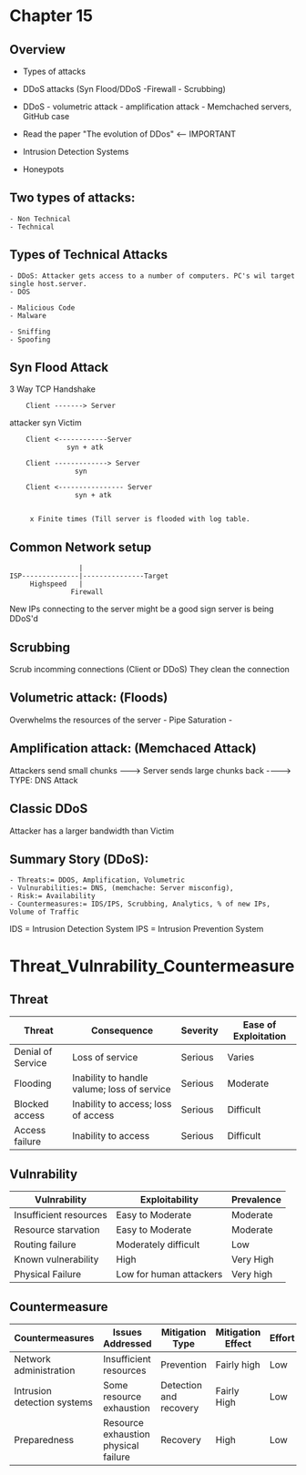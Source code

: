 # __Chapter 15__


## __Overview__
   - Types of attacks
   - DDoS attacks (Syn Flood/DDoS -Firewall - Scrubbing)
   - DDoS - volumetric attack - amplification attack - Memchached servers, GitHub case

   - Read the paper "The evolution of DDos" <-- IMPORTANT

   - Intrusion Detection Systems
   - Honeypots


## __Two types of attacks:__

    - Non Technical
    - Technical

## __Types of Technical Attacks__
    - DDoS: Attacker gets access to a number of computers. PC's wil target single host.server.
    - DOS

    - Malicious Code
    - Malware

    - Sniffing
    - Spoofing


Syn Flood Attack
----------------
3 Way TCP Handshake

        Client -------> Server
  attacker      syn           Victim

        Client <------------Server
                  syn + atk

        Client -------------> Server
                    syn

        Client <---------------- Server
                    syn + atk


         x Finite times (Till server is flooded with log table.


Common Network setup
-----------------------------------------------
                     |
    ISP--------------|---------------Target
         Highspeed   |
                   Firewall


New IPs connecting to the server might be a good sign server is being DDoS'd

Scrubbing
-------------

Scrub incomming connections (Client or DDoS)
They clean the connection


Volumetric attack: (Floods)
------------------
Overwhelms the resources of the server
    - Pipe Saturation
    -

Amplification attack: (Memchaced Attack)
---------------------
Attackers send small chunks ---> Server sends large chunks back ----> TYPE: DNS Attack

Classic DDoS
-------------
Attacker has a larger bandwidth than Victim


Summary Story (DDoS):
------------
    - Threats:= DDOS, Amplification, Volumetric
    - Vulnurabilities:= DNS, (memchache: Server misconfig),
    - Risk:= Availability
    - Countermeasures:= IDS/IPS, Scrubbing, Analytics, % of new IPs, Volume of Traffic


IDS = Intrusion Detection System
IPS = Intrusion Prevention System


# __Threat_Vulnrability_Countermeasure__ 

## Threat

| Threat       | Consequence                    | Severity        | Ease of Exploitation   |
|--------------|--------------------------------|-----------------|---------------|
| Denial of Service | Loss of service                | Serious | Varies
| Flooding | Inability to handle valume; loss of service | Serious | Moderate
| Blocked access       | Inability to access; loss of access | Serious | Difficult
| Access failure   | Inability to access        | Serious         | Difficult

## Vulnrability

| Vulnrability           | Exploitability   | Prevalence |
|------------------------|------------------|------------|
| Insufficient resources | Easy to Moderate | Moderate   |
| Resource starvation    | Easy to Moderate | Moderate   |
| Routing failure        | Moderately difficult | Low |
| Known vulnerability    | High | Very High |
| Physical Failure       | Low for human attackers | Very high |


## Countermeasure

| Countermeasures | Issues Addressed | Mitigation Type | Mitigation Effect | Effort |
|-----------------|------------------|-----------------|-------------------|--------|
| Network administration | Insufficient resources | Prevention | Fairly high | Low |
| Intrusion detection systems | Some resource exhaustion | Detection and recovery | Fairly High | Low |
| Preparedness | Resource exhaustion physical failure | Recovery | High | Low |



